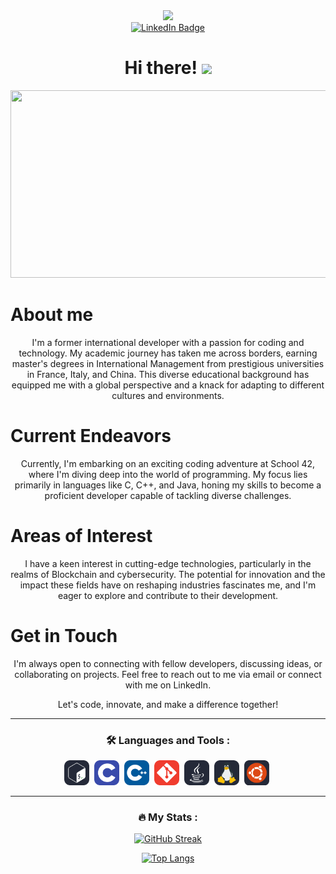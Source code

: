 <div id="header" align="center">
  <img src="https://media.giphy.com/media/v1.Y2lkPTc5MGI3NjExaG1mbnQ5aGRmYXExcTR1NGRnZGhyY2F1bzB0bXlxbTMzMjhpeXI1dyZlcD12MV9pbnRlcm5hbF9naWZfYnlfaWQmY3Q9dHM/ksE9feSa2b4V2GYwY4/giphy.gif" width="100"/>
</div>
<div id="header" align="center">
  <a href="www.linkedin.com/in/anthonykinzelin">
    <img src="https://img.shields.io/badge/LinkedIn-blue?style=for-the-badge&logo=linkedin&logoColor=white" alt="LinkedIn Badge"/>
  </a>

  <h1>
  Hi there!
  <img src="https://media.giphy.com/media/hvRJCLFzcasrR4ia7z/giphy.gif" width="30px"/>
</h1>

<div align="center">
  <img src="https://media.giphy.com/media/v1.Y2lkPTc5MGI3NjExcHQ4Z2gzbzh1amU1d3VnMnJzN3M1aWQ4ejQ3Z2hscGk4Mm9lNGRuMyZlcD12MV9pbnRlcm5hbF9naWZfYnlfaWQmY3Q9Zw/xoicctrOv5aGw6mCZi/giphy.gif" width="600" height="300"/>
</div>

<div align="left">
<h1>
About me 
</h1>
</div> 

I'm a former international developer with a passion for coding and technology. My academic journey has taken me across borders, earning master's degrees in International Management from prestigious universities in France, Italy, and China. This diverse educational background has equipped me with a global perspective and a knack for adapting to different cultures and environments.

<div align="left">
<h1>
Current Endeavors
</h1>
</div> 

Currently, I'm embarking on an exciting coding adventure at School 42, where I'm diving deep into the world of programming. My focus lies primarily in languages like C, C++, and Java, honing my skills to become a proficient developer capable of tackling diverse challenges.

<div align="left">
<h1>
Areas of Interest
</h1>
</div> 

I have a keen interest in cutting-edge technologies, particularly in the realms of Blockchain and cybersecurity. The potential for innovation and the impact these fields have on reshaping industries fascinates me, and I'm eager to explore and contribute to their development.

<div align="left">
<h1>
Get in Touch
</h1>
</div> 

I'm always open to connecting with fellow developers, discussing ideas, or collaborating on projects. Feel free to reach out to me via email or connect with me on LinkedIn.

Let's code, innovate, and make a difference together!

---

### 🛠️ Languages and Tools : 

<div>
  <img src="https://github.com/tandpfun/skill-icons/blob/main/icons/Bash-Dark.svg" title="Bash" alt="Bash" width="40" height="40"/>&nbsp;
  <img src="https://github.com/tandpfun/skill-icons/blob/main/icons/C.svg" title="C" alt="C" width="40" height="40"/>&nbsp;
  <img src="https://github.com/tandpfun/skill-icons/blob/main/icons/CPP.svg" title="Cpp" alt="Cpp" width="40" height="40"/>&nbsp;
  <img src="https://github.com/tandpfun/skill-icons/blob/main/icons/Git.svg" title="git" alt="git" width="40" height="40"/>&nbsp;
  <img src="https://github.com/tandpfun/skill-icons/blob/main/icons/Java-Dark.svg" title="git" alt="git" width="40" height="40"/>&nbsp;
  <img src="https://github.com/tandpfun/skill-icons/blob/main/icons/Linux-Dark.svg" title="git" alt="git" width="40" height="40"/>&nbsp;
  <img src="https://github.com/tandpfun/skill-icons/blob/main/icons/Ubuntu-Dark.svg" title="git" alt="git" width="40" height="40"/>&nbsp;
</div>

---

### :fire: My Stats :

[![GitHub Streak](https://streak-stats.demolab.com/?user=Norias1011&theme=highcontrast)](https://git.io/streak-stats)

[![Top Langs](https://github-readme-stats.vercel.app/api/top-langs/?username=Norias1011&theme=highcontrast&hide=roff,makefile)](https://github.com/anuraghazra/github-readme-stats)
<!--
**Norias1011/Norias1011** is a ✨ _special_ ✨ repository because its `README.md` (this file) appears on your GitHub profile.

Here are some ideas to get you started:

- 🔭 I’m currently working on ...
- 🌱 I’m currently learning ...
- 👯 I’m looking to collaborate on ...
- 🤔 I’m looking for help with ...
- 💬 Ask me about ...
- 📫 How to reach me: ...
- 😄 Pronouns: ...
- ⚡ Fun fact: ...
-->
